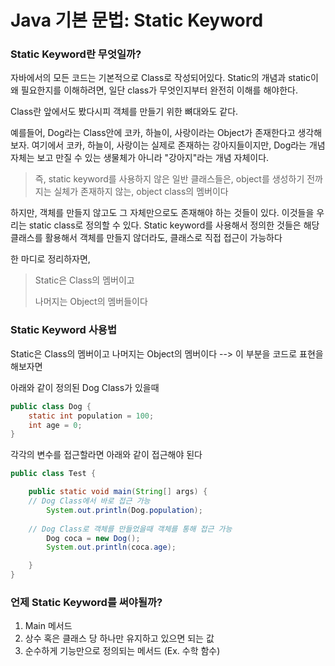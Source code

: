 # Java 기본 문법: Static Keyword

### Static Keyword란 무엇일까?

자바에서의 모든 코드는 기본적으로 Class로 작성되어있다. Static의 개념과 static이 왜 필요한지를 이해하려면, 일단 class가 무엇인지부터 완전히 이해를 해야한다.

Class란 앞에서도 봤다시피 객체를 만들기 위한 뼈대와도 같다.

예를들어, Dog라는 Class안에 코카, 하늘이, 사랑이라는 Object가 존재한다고 생각해보자. 여기에서 코카, 하늘이, 사랑이는 실제로 존재하는 강아지들이지만, Dog라는 개념 자체는 보고 만질 수 있는 생물체가 아니라 "강아지"라는 개념 자체이다.

> 즉, static keyword를 사용하지 않은 일반 클래스들은, object를 생성하기 전까지는 실체가 존재하지 않는, object class의 멤버이다



하지만, 객체를 만들지 않고도 그 자체만으로도 존재해야 하는 것들이 있다. 이것들을 우리는 static class로 정의할 수 있다. Static keyword를 사용해서 정의한 것들은 해당 클래스를 활용해서 객체를 만들지 않더라도, 클래스로 직접 접근이 가능하다

한 마디로 정리하자면,

> Static은 Class의 멤버이고
>
> 나머지는 Object의 멤버들이다



### Static Keyword 사용법

Static은 Class의 멤버이고 나머지는 Object의 멤버이다 --> 이 부분을 코드로 표현을 해보자면

아래와 같이 정의된 Dog Class가 있을때

```java
public class Dog {
	static int population = 100; 
	int age = 0;
}
```



각각의 변수를 접근할라면 아래와 같이 접근해야 된다

```java
public class Test {

	public static void main(String[] args) {
    // Dog Class에서 바로 접근 가능
		System.out.println(Dog.population);
		
    // Dog Class로 객체를 만들었을때 객체를 통해 접근 가능
		Dog coca = new Dog();
		System.out.println(coca.age);

	}
}

```



### 언제 Static Keyword를 써야될까?

1. Main 메서드
2. 상수 혹은 클래스 당 하나만 유지하고 있으면 되는 값
3. 순수하게 기능만으로 정의되는 메서드 (Ex. 수학 함수)